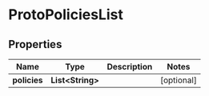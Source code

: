 

# ProtoPoliciesList


## Properties

| Name | Type | Description | Notes |
|------------ | ------------- | ------------- | -------------|
|**policies** | **List&lt;String&gt;** |  |  [optional] |



